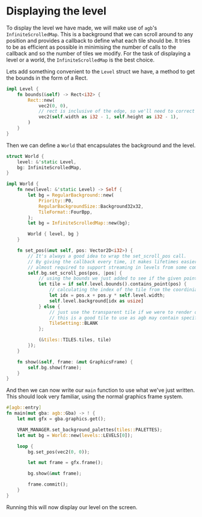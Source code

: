 # Displaying the level

To display the level we have made, we will make use of `agb`'s `InfiniteScrolledMap`.
This is a background that we can scroll around to any position and provides a callback to define what each tile should be.
It tries to be as efficient as possible in minimising the number of calls to the callback and so the number of tiles we modify.
For the task of displaying a level or a world, the `InfiniteScrolledMap` is the best choice.

Lets add something convenient to the `Level` struct we have, a method to get the bounds in the form of a Rect.

```rust
impl Level {
    fn bounds(&self) -> Rect<i32> {
        Rect::new(
            vec2(0, 0),
            // rect is inclusive of the edge, so we'll need to correct that by subtracting 1
            vec2(self.width as i32 - 1, self.height as i32 - 1),
        )
    }
}
```

Then we can define a `World` that encapsulates the background and the level.

```rust
struct World {
    level: &'static Level,
    bg: InfiniteScrolledMap,
}

impl World {
    fn new(level: &'static Level) -> Self {
        let bg = RegularBackground::new(
            Priority::P0,
            RegularBackgroundSize::Background32x32,
            TileFormat::FourBpp,
        );
        let bg = InfiniteScrolledMap::new(bg);

        World { level, bg }
    }

    fn set_pos(&mut self, pos: Vector2D<i32>) {
        // It's always a good idea to wrap the set_scroll_pos call.
        // By giving the callback every time, it makes lifetimes easier to manage and is
        // almost required to support streaming in levels from some compressed form.
        self.bg.set_scroll_pos(pos, |pos| {
            // using the bounds we just added to see if the given point is in our tiles
            let tile = if self.level.bounds().contains_point(pos) {
                // calculating the index of the tile from the coordiniates given
                let idx = pos.x + pos.y * self.level.width;
                self.level.background[idx as usize]
            } else {
                // just use the transparent tile if we were to render outside of the level
                // this is a good tile to use as agb may contain specific optimisations around the transparent tile.
                TileSetting::BLANK
            };

            (&tiles::TILES.tiles, tile)
        });
    }

    fn show(&self, frame: &mut GraphicsFrame) {
        self.bg.show(frame);
    }
}
```

And then we can now write our `main` function to use what we've just written.
This should look very familiar, using the normal graphics frame system.

```rust
#[agb::entry]
fn main(mut gba: agb::Gba) -> ! {
    let mut gfx = gba.graphics.get();

    VRAM_MANAGER.set_background_palettes(tiles::PALETTES);
    let mut bg = World::new(levels::LEVELS[0]);

    loop {
        bg.set_pos(vec2(0, 0));

        let mut frame = gfx.frame();

        bg.show(&mut frame);

        frame.commit();
    }
}
```

Running this will now display our level on the screen.